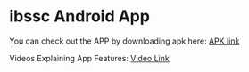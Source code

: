 # ibssc Android App
You can check out the APP by downloading apk here: [APK link](https://drive.google.com/file/d/13IBMOJe7yZ3RVorvh0VexYmAoY3YFxdO/view?usp=share_link) 


Videos Explaining App Features: [Video Link](https://drive.google.com/drive/folders/1ePr3YaMqmt5dbmJlGUw-Q7P3lf9p3Kwt?usp=share_link)

